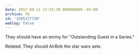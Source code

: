 ```yaml
---
date: 2017-09-11 17:55:39.000000000 -07:00
archive: fb
id: '1505177739'
weblog: false
---
```


They should have an emmy for "Outstanding Guest in a Series."

Related: They should AirBnb the star wars sets.
